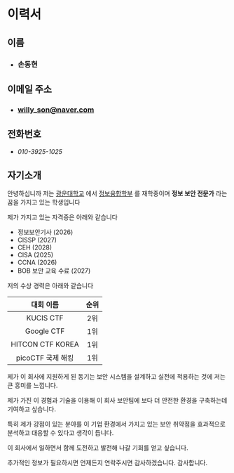 # 이력서

## 이름
- ### 손동현

## 이메일 주소
- ### willy_son@naver.com

## 전화번호
- *010-3925-1025*

## 자기소개

안녕하십니까 저는 [광운대학교](https://www.kw.ac.kr/ko) 에서 [정보융합학부](https://ic.kw.ac.kr) 를 재학중이며
**정보 보안 전문가** 라는 꿈을 가지고 있는 학생입니다

제가 가지고 있는 자격증은 아래와 같습니다

- 정보보안기사 (2026)
- CISSP (2027)
- CEH (2028)
- CISA (2025)
- CCNA (2026)
- BOB 보안 교육 수료 (2027)

저의 수상 경력은 아래와 같습니다


| 대회 이름   | 순위 |
| :---: | :---: |
| KUCIS CTF      | 2위  |
| Google CTF     | 1위  |
| HITCON CTF KOREA | 1위  |
| picoCTF 국제 해킹 | 1위  |

제가 이 회사에 지원하게 된 동기는 보안 시스템을 설계하고 실전에 적용하는 것에 저는 큰 흥미를 느낍니다. 

제가 가진 이 경험과 기술을 이용해 이 회사 보안팀에 보다 더 안전한 환경을 구축하는데 기여하고 싶습니다.

특히 제가 강점이 있는 분야를 이 기업 환경에서 가지고 있는 보안 취약점을 효과적으로 분석하고 대응할 수 있다고 생각이 듭니다. 

이 회사에서 일하면서 함께 도전하고 발전해 나갈 기회를 얻고 싶습니다.

추가적인 정보가 필요하시면 언제든지 연락주시면 감사하겠습니다. 감사합니다.
